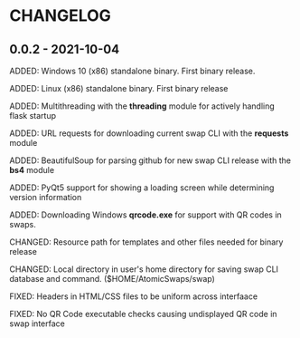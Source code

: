 # CHANGELOG

## 0.0.2 - 2021-10-04
ADDED: Windows 10 (x86) standalone binary. First binary release.

ADDED: Linux (x86) standalone binary. First binary release

ADDED: Multithreading with the **threading** module for actively handling flask startup

ADDED: URL requests for downloading current swap CLI with the **requests** module

ADDED: BeautifulSoup for parsing github for new swap CLI release with the **bs4** module

ADDED: PyQt5 support for showing a loading screen while determining version information

ADDED: Downloading Windows **qrcode.exe** for support with QR codes in swaps.

CHANGED: Resource path for templates and other files needed for binary release

CHANGED: Local directory in user's home directory for saving swap CLI database and command. ($HOME/AtomicSwaps/swap)

FIXED: Headers in HTML/CSS files to be uniform across interfaace

FIXED: No QR Code executable checks causing undisplayed QR code in swap interface



